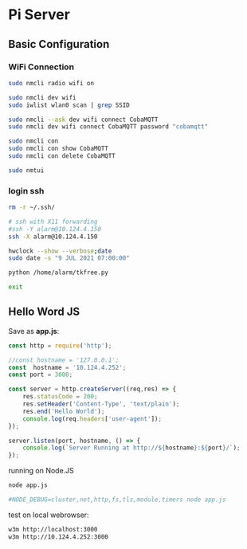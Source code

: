 # Pi Server

## Basic Configuration

### WiFi Connection

```sh
sudo nmcli radio wifi on

sudo nmcli dev wifi
sudo iwlist wlan0 scan | grep SSID

sudo nmcli --ask dev wifi connect CobaMQTT
sudo nmcli dev wifi connect CobaMQTT password "cobamqtt"

sudo nmcli con
sudo nmcli con show CobaMQTT
sudo nmcli con delete CobaMQTT
```

```sh
sudo nmtui
```

### login ssh

```sh
rm -r ~/.ssh/

# ssh with X11 forwarding
#ssh -Y alarm@10.124.4.150
ssh -X alarm@10.124.4.150

hwclock --show --verbose;date
sudo date -s "9 JUL 2021 07:00:00"

python /home/alarm/tkfree.py

exit
```

## Hello Word JS

Save as **app.js**:

```js
const http = require('http');

//const hostname = '127.0.0.1';
const  hostname = '10.124.4.252';
const port = 3000;

const server = http.createServer((req,res) => {
    res.statusCode = 200;
    res.setHeader('Content-Type', 'text/plain');
    res.end('Hello World');
    console.log(req.headers['user-agent']);
});

server.listen(port, hostname, () => {
    console.log(`Server Running at http://${hostname}:${port}/`);
});
```

running on Node.JS

```sh
node app.js

#NODE_DEBUG=cluster,net,http,fs,tls,module,timers node app.js
```

test on local webrowser:

```sh
w3m http://localhost:3000
w3m http://10.124.4.252:3000
```
